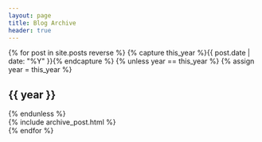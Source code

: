 ```yaml
---
layout: page
title: Blog Archive
header: true
---
```


<div id="blog-archives">
{% for post in site.posts reverse %}
{% capture this_year %}{{ post.date | date: "%Y" }}{% endcapture %}
{% unless year == this_year %}
  {% assign year = this_year %}
  <h2>{{ year }}</h2>
{% endunless %}
<article class="archive-article-format">
  {% include archive_post.html %}
</article>
{% endfor %}
</div>